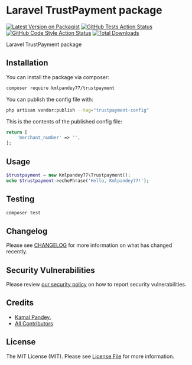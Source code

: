 # Laravel TrustPayment package

[![Latest Version on Packagist](https://img.shields.io/packagist/v/kmlpandey77/trustpayment.svg?style=flat-square)](https://packagist.org/packages/kmlpandey77/trustpayment)
[![GitHub Tests Action Status](https://img.shields.io/github/workflow/status/kmlpandey77/trustpayment/run-tests?label=tests)](https://github.com/kmlpandey77/trustpayment/actions?query=workflow%3Arun-tests+branch%3Amain)
[![GitHub Code Style Action Status](https://img.shields.io/github/workflow/status/kmlpandey77/trustpayment/Check%20&%20fix%20styling?label=code%20style)](https://github.com/kmlpandey77/trustpayment/actions?query=workflow%3A"Check+%26+fix+styling"+branch%3Amain)
[![Total Downloads](https://img.shields.io/packagist/dt/kmlpandey77/trustpayment.svg?style=flat-square)](https://packagist.org/packages/kmlpandey77/trustpayment)

Laravel TrustPayment package

## Installation

You can install the package via composer:

```bash
composer require kmlpandey77/trustpayment
```

You can publish the config file with:

```bash
php artisan vendor:publish --tag="trustpayment-config"
```

This is the contents of the published config file:

```php
return [
    'merchant_number' => '',
];
```

## Usage

```php
$trustpayment = new Kmlpandey77\Trustpayment();
echo $trustpayment->echoPhrase('Hello, Kmlpandey77!');
```

## Testing

```bash
composer test
```

## Changelog

Please see [CHANGELOG](CHANGELOG.md) for more information on what has changed recently.

## Security Vulnerabilities

Please review [our security policy](../../security/policy) on how to report security vulnerabilities.

## Credits

-   [Kamal Pandey.](https://github.com/kmlpandey77)
-   [All Contributors](../../contributors)

## License

The MIT License (MIT). Please see [License File](LICENSE.md) for more information.
